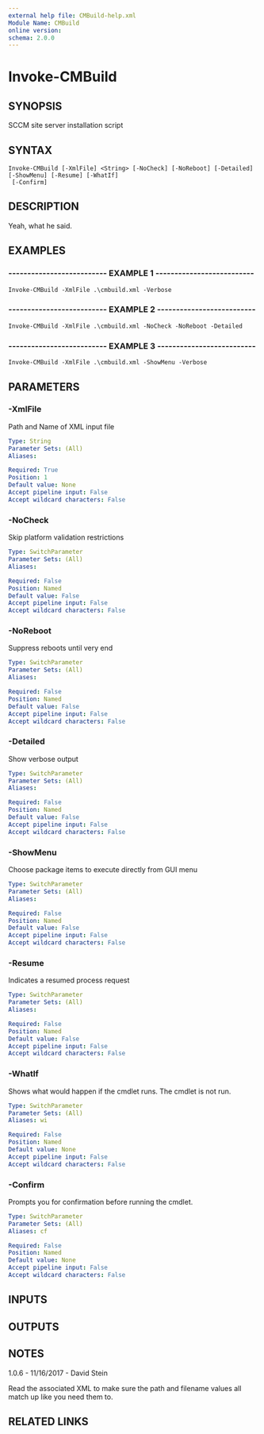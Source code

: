```yaml
---
external help file: CMBuild-help.xml
Module Name: CMBuild
online version: 
schema: 2.0.0
---
```


# Invoke-CMBuild

## SYNOPSIS
SCCM site server installation script

## SYNTAX

```
Invoke-CMBuild [-XmlFile] <String> [-NoCheck] [-NoReboot] [-Detailed] [-ShowMenu] [-Resume] [-WhatIf]
 [-Confirm]
```

## DESCRIPTION
Yeah, what he said.

## EXAMPLES

### -------------------------- EXAMPLE 1 --------------------------
```
Invoke-CMBuild -XmlFile .\cmbuild.xml -Verbose
```

### -------------------------- EXAMPLE 2 --------------------------
```
Invoke-CMBuild -XmlFile .\cmbuild.xml -NoCheck -NoReboot -Detailed
```

### -------------------------- EXAMPLE 3 --------------------------
```
Invoke-CMBuild -XmlFile .\cmbuild.xml -ShowMenu -Verbose
```

## PARAMETERS

### -XmlFile
Path and Name of XML input file

```yaml
Type: String
Parameter Sets: (All)
Aliases: 

Required: True
Position: 1
Default value: None
Accept pipeline input: False
Accept wildcard characters: False
```

### -NoCheck
Skip platform validation restrictions

```yaml
Type: SwitchParameter
Parameter Sets: (All)
Aliases: 

Required: False
Position: Named
Default value: False
Accept pipeline input: False
Accept wildcard characters: False
```

### -NoReboot
Suppress reboots until very end

```yaml
Type: SwitchParameter
Parameter Sets: (All)
Aliases: 

Required: False
Position: Named
Default value: False
Accept pipeline input: False
Accept wildcard characters: False
```

### -Detailed
Show verbose output

```yaml
Type: SwitchParameter
Parameter Sets: (All)
Aliases: 

Required: False
Position: Named
Default value: False
Accept pipeline input: False
Accept wildcard characters: False
```

### -ShowMenu
Choose package items to execute directly from GUI menu

```yaml
Type: SwitchParameter
Parameter Sets: (All)
Aliases: 

Required: False
Position: Named
Default value: False
Accept pipeline input: False
Accept wildcard characters: False
```

### -Resume
Indicates a resumed process request

```yaml
Type: SwitchParameter
Parameter Sets: (All)
Aliases: 

Required: False
Position: Named
Default value: False
Accept pipeline input: False
Accept wildcard characters: False
```

### -WhatIf
Shows what would happen if the cmdlet runs.
The cmdlet is not run.

```yaml
Type: SwitchParameter
Parameter Sets: (All)
Aliases: wi

Required: False
Position: Named
Default value: None
Accept pipeline input: False
Accept wildcard characters: False
```

### -Confirm
Prompts you for confirmation before running the cmdlet.

```yaml
Type: SwitchParameter
Parameter Sets: (All)
Aliases: cf

Required: False
Position: Named
Default value: None
Accept pipeline input: False
Accept wildcard characters: False
```

## INPUTS

## OUTPUTS

## NOTES
1.0.6 - 11/16/2017 - David Stein

Read the associated XML to make sure the path and filename values
all match up like you need them to.

## RELATED LINKS

